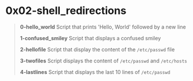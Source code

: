 # 0x02-shell_redirections

>
> **0-hello_world** Script that prints 'Hello, World' followed by a new line
>
> **1-confused_smiley** Script that displays a confused smiley
>
> **2-hellofile** Script that display the content of the `/etc/passwd` file
>
> **3-twofiles** Script displays the content of `/etc/passwd` and `/etc/hosts`
>
> **4-lastlines** Script that displays the last 10 lines of `/etc/passwd`
>
> 
